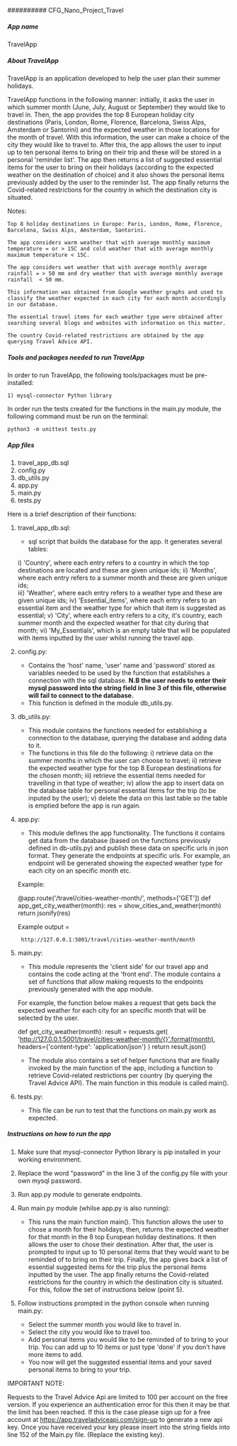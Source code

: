 ########## CFG_Nano_Project_Travel

##### App name

TravelApp

##### About TravelApp

TravelApp is an application developed to help the user plan their summer holidays.

TravelApp functions in the following manner: initially, it asks the user in which summer month (June, July, August or September) they would like to travel in. Then, the app provides the top 8 European holiday city destinations (Paris, London, Rome, Florence, Barcelona, Swiss Alps, Amsterdam or Santorini) and the expected weather in those locations for the month of travel. With this information, the user can make a choice of the city they would like to travel to. After this, the app allows the user to input up to ten personal items to bring on their trip and these will be stored in a personal 'reminder list'. The app then returns a list of suggested essential items for the user to bring on their holidays (according to the expected weather on the destination of choice) and it also shows the personal items previously added by the user to the reminder list. The app finally returns the Covid-related restrictions for the country in which the destination city is situated.

Notes:

	Top 8 holiday destinations in Europe: Paris, London, Rome, Florence, Barcelona, Swiss Alps, Amsterdam, Santorini.
	
	The app considers warm weather that with average monthly maximum temperature = or > 15C and cold weather that with average monthly maximum temperature < 15C.
	
	The app considers wet weather that with average monthly average rainfall = > 50 mm and dry weather that with average monthly average rainfall  < 50 mm.
	
	This information was obtained from Google weather graphs and used to classify the weather expected in each city for each month accordingly in our database.
	
	The essential travel items for each weather type were obtained after searching several blogs and websites with information on this matter.
	
	The country Covid-related restrictions are obtained by the app querying Travel Advice API.


##### Tools and packages needed to run TravelApp

In order to run TravelApp, the following tools/packages must be pre-installed:

	1) mysql-connector Python library

In order run the tests created for the functions in the main.py module, the following command must be run on the terminal:

	python3 -m unittest tests.py


##### App files

1) travel_app_db.sql
2) config.py
3) db_utils.py
4) app.py
5) main.py
6) tests.py

Here is a brief description of their functions:


1) travel_app_db.sql:

	- sql script that builds the database for the app. It generates several tables: 
	
	i) 'Country', where each entry refers to a country in which the top destinations are located and these are given unique ids;
	ii) 'Months', where each entry refers to a summer month and these are given unique ids; 	
	iii) 'Weather', where each entry refers to a weather type and these are given unique ids; 
	iv) 'Essential_items', where each entry refers to an essential item and the weather type for which that item is suggested as essential;
	v) 'City', where each entry refers to a city, it's country, each summer month and the expected weather for that city during that month;
	vi) 'My_Essentials', which is an empty table that will be populated with items inputted by the user whilst running the travel app.

2) config.py:

	- Contains the 'host' name, 'user' name and 'password' stored as variables needed to be used by the function that establishes a connection with the sql database. 
	****N.B the user needs to enter their mysql password into the string field in line 3 of this file, otherwise will fail to connect to the database.****
	- This function is defined in the module db_utils.py.

3) db_utils.py:

	- This module contains the functions needed for establishing a connection to the database, querying the database and adding data to it. 
	- The functions in this file do the following: 
	i) retrieve data on the summer months in which the user can choose to travel; 
	ii) retrieve the expected weather type for the top 8 European destinations for the chosen month; 
	iii) retrieve the essential items needed for travelling in that type of weather;
	iv) allow the app to insert data on the database table for personal essential items for the trip (to be inputed by the user); 
	v) delete the data on this last table so the table is emptied before the app is run again. 

4) app.py:

	- This module defines the app functionality. The functions it contains get data from the database (based on the functions previously defined in db-utils.py) and publish these data on specific urls in json format. They generate the endpoints at specific urls. For example, an endpoint will be generated showing the expected weather type for each city on an specific month etc. 
	
	Example:
	
	@app.route('/travel/cities-weather-month/<month>', methods=['GET'])
	def app_get_city_weather(month):
	    res = show_cities_and_weather(month)
    	    return jsonify(res)
	    
	 Example output = 
	    
	    http://127.0.0.1:5001/travel/cities-weather-month/month

5) main.py:

	- This module represents the 'client side' for our travel app and contains the code acting at the 'front end'. The module contains a set of functions that allow making requests to the endpoints previously generated with the app module. 
	
	For example, the function below makes a request that gets back the expected weather for each city for an specific month that will be selected by the user.

	def get_city_weather(month):
    		result = requests.get(
        			'http://127.0.0.1:5001/travel/cities-weather-month/{}'.format(month),
        			headers={'content-type': 'application/json'}
   		 )
   		 return result.json()
		 
	- The module also contains a set of helper functions that are finally invoked by the main function of the app, including a function to retrieve Covid-related restrictions per country (by querying the Travel Advice API). The main function in this module is called main().

6) tests.py:

	- This file can be run to test that the functions on main.py work as expected.


##### Instructions on how to run the app

1) Make sure that mysql-connector Python library is pip installed in your working environment.
2) Replace the word "password" in the line 3 of the config.py file with your own mysql password.
3) Run app.py module to generate endpoints.
4) Run main.py module (whilse app.py is also running):

	- This runs the main function main(). This function allows the user to chose a month for their holidays, then, returns the expected weather for that month in the 8 top European holiday destinations. It then allows the user to chose their destination. After that, the user is prompted to input up to 10 personal items that they would want to be reminded of to bring on their trip. Finally, the app gives back a list of essential suggested items for the trip plus the personal items inputted by the user. The app finally returns the Covid-related restrictions for the country in which the destination city is situated. For this, follow the set of instructions below (point 5).
	
5) Follow instructions prompted in the python console when running main.py:
	- Select the summer month you would like to travel in.
	- Select the city you would like to travel too.
	- Add personal items you would like to be reminded of to bring to your trip. You can add up to 10 items or just type 'done' if you don't have more items to add.
	- You now will get the suggested essential items and your saved personal items to bring to your trip.

IMPORTANT NOTE:

Requests to the Travel Advice Api are limited to 100 per account on the free version. If you experience an authentication error for this then it may be that the limit has been reached. If this is the case please sign up for a free account at https://app.traveladviceapi.com/sign-up to generate a new api key. Once you have received your key please insert into the string fields into line 152 of the Main.py file. (Replace the existing key).
